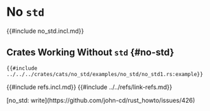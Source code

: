 # No `std`

{{#include no_std.incl.md}}

## Crates Working Without `std` {#no-std}

```rust,editable
{{#include ../../../crates/cats/no_std/examples/no_std/no_std1.rs:example}}
```

{{#include refs.incl.md}}
{{#include ../../refs/link-refs.md}}

<div class="hidden">
[no_std: write](https://github.com/john-cd/rust_howto/issues/426)
</div>
